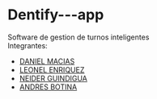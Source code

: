 # Dentify---app
Software de gestion de turnos inteligentes  
Integrantes:  
* [DANIEL MACIAS](https://github.com/Danielmaciasperez455656)  
* [LEONEL ENRIQUEZ](https://github.com/DS-leonel)  
* [NEIDER GUINDIGUA](https://github.com/Neid-09)  
* [ANDRES BOTINA](https://github.com/jabv123)  
